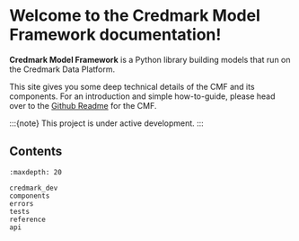 # Welcome to the Credmark Model Framework documentation!

**Credmark Model Framework** is a Python library
building models that run on the Credmark Data Platform.

This site gives you some deep technical details of the CMF and its components. For an introduction and simple how-to-guide, please head over to the [Github Readme](https://github.com/credmark/credmark-models-py/blob/main/README.md) for the CMF.

:::{note}
This project is under active development.
:::

## Contents

```{toctree}
:maxdepth: 20

credmark_dev
components
errors
tests
reference
api
```
